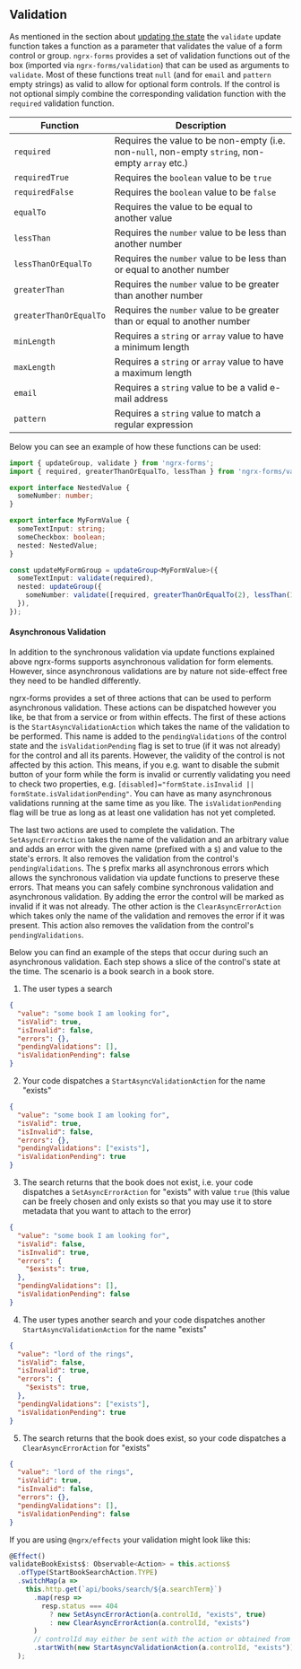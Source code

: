 ## Validation

As mentioned in the section about [updating the state](UPDATING_THE_STATE.md) the `validate` update function takes a function as a parameter that validates the value of a form control or group. `ngrx-forms` provides a set of validation functions out of the box (imported via `ngrx-forms/validation`) that can be used as arguments to `validate`. Most of these functions treat `null` (and for `email` and `pattern` empty strings) as valid to allow for optional form controls. If the control is not optional simply combine the corresponding validation function with the `required` validation function.

|Function|Description|
|-|-|
|`required`|Requires the value to be non-empty (i.e. non-`null`, non-empty `string`, non-empty `array` etc.)|
|`requiredTrue`|Requires the `boolean` value to be `true`|
|`requiredFalse`|Requires the `boolean` value to be `false`|
|`equalTo`|Requires the value to be equal to another value|
|`lessThan`|Requires the `number` value to be less than another number|
|`lessThanOrEqualTo`|Requires the `number` value to be less than or equal to another number|
|`greaterThan`|Requires the `number` value to be greater than another number|
|`greaterThanOrEqualTo`|Requires the `number` value to be greater than or equal to another number|
|`minLength`|Requires a `string` or `array` value to have a minimum length|
|`maxLength`|Requires a `string` or `array` value to have a maximum length|
|`email`|Requires a `string` value to be a valid e-mail address|
|`pattern`|Requires a `string` value to match a regular expression|

Below you can see an example of how these functions can be used:

```typescript
import { updateGroup, validate } from 'ngrx-forms';
import { required, greaterThanOrEqualTo, lessThan } from 'ngrx-forms/validation';

export interface NestedValue {
  someNumber: number;
}

export interface MyFormValue {
  someTextInput: string;
  someCheckbox: boolean;
  nested: NestedValue;
}

const updateMyFormGroup = updateGroup<MyFormValue>({
  someTextInput: validate(required),
  nested: updateGroup({
    someNumber: validate([required, greaterThanOrEqualTo(2), lessThan(10)]),
  }),
});
```

#### Asynchronous Validation

In addition to the synchronous validation via update functions explained above ngrx-forms supports asynchronous validation for form elements. However, since asynchronous validations are by nature not side-effect free they need to be handled differently.

ngrx-forms provides a set of three actions that can be used to perform asynchronous validation. These actions can be dispatched however you like, be that from a service or from within effects. The first of these actions is the `StartAsyncValidationAction` which takes the name of the validation to be performed. This name is added to the `pendingValidations` of the control state and the `isValidationPending` flag is set to true (if it was not already) for the control and all its parents. However, the validity of the control is not affected by this action. This means, if you e.g. want to disable the submit button of your form while the form is invalid or currently validating you need to check two properties, e.g. `[disabled]="formState.isInvalid || formState.isValidationPending"`. You can have as many asynchronous validations running at the same time as you like. The `isValidationPending` flag will be true as long as at least one validation has not yet completed.

The last two actions are used to complete the validation. The `SetAsyncErrorAction` takes the name of the validation and an arbitrary value and adds an error with the given name (prefixed with a `$`) and value to the state's errors. It also removes the validation from the control's `pendingValidations`. The `$` prefix marks all asynchronous errors which allows the synchronous validation via update functions to preserve these errors. That means you can safely combine synchronous validation and asynchronous validation. By adding the error the control will be marked as invalid if it was not already. The other action is the `ClearAsyncErrorAction` which takes only the name of the validation and removes the error if it was present. This action also removes the validation from the control's `pendingValidations`.

Below you can find an example of the steps that occur during such an asynchronous validation. Each step shows a slice of the control's state at the time. The scenario is a book search in a book store.

1. The user types a search

```json
{
  "value": "some book I am looking for",
  "isValid": true,
  "isInvalid": false,
  "errors": {},
  "pendingValidations": [],
  "isValidationPending": false
}
```

2. Your code dispatches a `StartAsyncValidationAction` for the name "exists"

```json
{
  "value": "some book I am looking for",
  "isValid": true,
  "isInvalid": false,
  "errors": {},
  "pendingValidations": ["exists"],
  "isValidationPending": true
}
```

3. The search returns that the book does not exist, i.e. your code dispatches a `SetAsyncErrorAction` for "exists" with value `true` (this value can be freely chosen and only exists so that you may use it to store metadata that you want to attach to the error)

```json
{
  "value": "some book I am looking for",
  "isValid": false,
  "isInvalid": true,
  "errors": {
    "$exists": true,
  },
  "pendingValidations": [],
  "isValidationPending": false
}
```

4. The user types another search and your code dispatches another `StartAsyncValidationAction` for the name "exists"

```json
{
  "value": "lord of the rings",
  "isValid": false,
  "isInvalid": true,
  "errors": {
    "$exists": true,
  },
  "pendingValidations": ["exists"],
  "isValidationPending": true
}
```

5. The search returns that the book does exist, so your code dispatches a `ClearAsyncErrorAction` for "exists"

```json
{
  "value": "lord of the rings",
  "isValid": true,
  "isInvalid": false,
  "errors": {},
  "pendingValidations": [],
  "isValidationPending": false
}
```

If you are using `@ngrx/effects` your validation might look like this:

```typescript
@Effect()
validateBookExists$: Observable<Action> = this.actions$
  .ofType(StartBookSearchAction.TYPE)
  .switchMap(a =>
    this.http.get(`api/books/search/${a.searchTerm}`)
      .map(resp =>
        resp.status === 404
          ? new SetAsyncErrorAction(a.controlId, "exists", true)
          : new ClearAsyncErrorAction(a.controlId, "exists")
      )
      // controlId may either be sent with the action or obtained from the store via withLatestFrom
      .startWith(new StartAsyncValidationAction(a.controlId, "exists"))
  );
```
